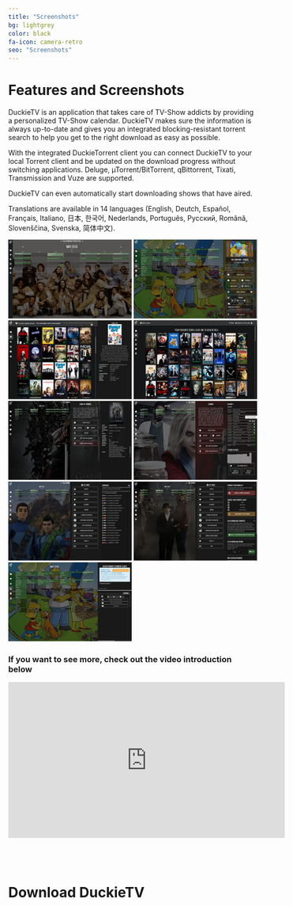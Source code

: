 ```yaml
---
title: "Screenshots"
bg: lightgrey
color: black
fa-icon: camera-retro
seo: "Screenshots"
---
```


# Features and Screenshots  

DuckieTV is an application that takes care of TV-Show addicts by providing a personalized TV-Show calendar. DuckieTV makes sure the information is always up-to-date and gives you an integrated blocking-resistant torrent search to help you get to the right download as easy as possible.

With the integrated DuckieTorrent client you can connect DuckieTV to your local Torrent client and be updated on the download progress without switching applications. Deluge, µTorrent/BitTorrent, qBittorrent, Tixati, Transmission and Vuze are supported.

DuckieTV can even automatically start downloading shows that have aired.

Translations are available in 14 languages (English, Deutch, Español, Français, Italiano, 日本, 한국어, Nederlands, Português, Русский, Română, Slovenščina, Svenska, 简体中文).

<div id="slides"
 data-thumbgrid="true"
 data-effect="slideInverse"
 data-delay="60"
 data-timing="800"
 data-pagination="6"
 data-galleryeffectnext="zoomOut"
 data-galleryeffectprev="zoomOut"
 data-cover="false">

<img  src="img/screenshots/calendar.png" data-highres="img/screenshots/full/calendar.png" alt="calendar" data-caption="Your main screen is a beautiful calendar with backgrounds tailored to the shows you are watching" />
<img  src="img/screenshots/popup.png" data-highres="img/screenshots/full/popup.png" alt="popup" data-caption="Instant access to Torrent client features from the calendar" />
<img  src="img/screenshots/trending.png" data-highres="img/screenshots/full/trending.png" alt="trending" data-caption="Add your favorite shows by selecting them off TraktTV's Trending Shows list, or search manually" />
<img src="img/screenshots/library.png" data-highres="img/screenshots/full/library.png" alt="library" data-caption='Navigate to any of your shows easily by opening your "local library" panel' />
<img src="img/screenshots/details.png" data-highres="img/screenshots/full/details.png" alt="library" data-caption='View series, season and episode details about your shows' />
<img src="img/screenshots/trackmark.png" data-highres="img/screenshots/full/trackmark.png" alt="batchmark" data-caption="Track and mark which shows you have downloaded, and which ones you have watched." />
<img src="img/screenshots/settings.png" data-highres="img/screenshots/full/settings.png" alt="settings" data-caption="Control various settings to adjust DuckieTV to your needs, translated into your choice of 12 languages" />
<img  src="img/screenshots/torrentsettings.png" data-highres="img/screenshots/full/torrentsettings.png" alt="torrentsettings" data-caption="You can either completely turn off Torrent integration or tune it to your preference" />
<img src="img/screenshots/duckietorrent.png" data-highres="img/screenshots/full/duckietorrent.png" alt="duckietorrent" data-caption="DuckieTorrent Torrent clients built-in (&micro;Torrent/BitTorrent, qBittorrent, Tixati, Transmission)" />
</div>

### If you want to see more, check out the video introduction below

<center>
<iframe width="560" height="315" src="https://www.youtube.com/embed/cipuVrQU0UU" frameborder="0" allowfullscreen></iframe>
</center>

<h1 id="download-duckietv" style='padding-top: 50px;margin-bottom:-70px;'>Download DuckieTV</h1>

